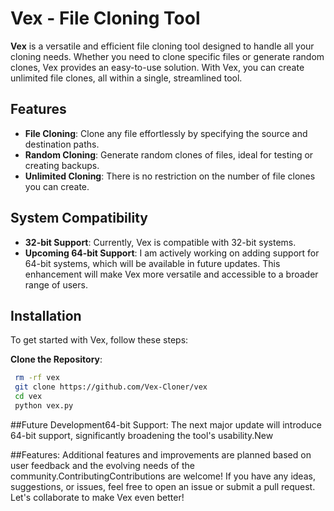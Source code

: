 # Vex - File Cloning Tool

**Vex** is a versatile and efficient file cloning tool designed to handle all your cloning needs. Whether you need to clone specific files or generate random clones, Vex provides an easy-to-use solution. With Vex, you can create unlimited file clones, all within a single, streamlined tool.

## Features

- **File Cloning**: Clone any file effortlessly by specifying the source and destination paths.
- **Random Cloning**: Generate random clones of files, ideal for testing or creating backups.
- **Unlimited Cloning**: There is no restriction on the number of file clones you can create.

## System Compatibility

- **32-bit Support**: Currently, Vex is compatible with 32-bit systems.
- **Upcoming 64-bit Support**: I am actively working on adding support for 64-bit systems, which will be available in future updates. This enhancement will make Vex more versatile and accessible to a broader range of users.

## Installation

To get started with Vex, follow these steps:

 **Clone the Repository**:
   ```bash
    rm -rf vex
    git clone https://github.com/Vex-Cloner/vex
    cd vex
    python vex.py
```
##Future Development64-bit Support: The next major update will introduce 64-bit support, significantly broadening the tool's usability.New

##Features: Additional features and improvements are planned based on user feedback and the evolving needs of the community.ContributingContributions are welcome! If you have any ideas, suggestions, or issues, feel free to open an issue or submit a pull request. Let's collaborate to make Vex even better!
  
